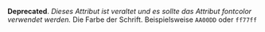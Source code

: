 __Deprecated__. *Dieses Attribut ist veraltet und es sollte das Attribut
fontcolor verwendet werden.*
Die Farbe der Schrift. Beispielsweise `AA00DD` oder `ff77ff`